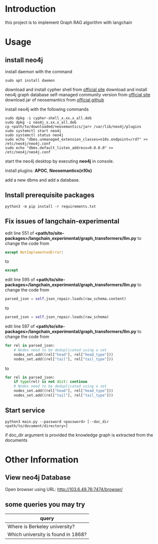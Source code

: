# Introduction

this project is to implement Graph RAG algorithm with langchain

# Usage

## install neo4j

install daemon with the command

```shell
sudo apt install daemon
```

download and install cypher shell from [official site](https://neo4j.com/deployment-center/#tools-tab)
download and install neo4j graph database self-managed community version from [official site](https://neo4j.com/deployment-center/#gdb-tab)
download jar of neosemantics from [official github](https://github.com/neo4j-labs/neosemantics/releases)

install neo4j with the following commands

```shell
sudo dpkg -i cypher-shell_x.xx.x_all.deb
sudo dpkg -i neo4j_x.xx.x_all.deb
cp <path/to/downloaded/neosemantics/jar> /var/lib/neo4j/plugins
sudo systemctl start neo4j
sudo systemctl status neo4j
sudo echo "dbms.unmanaged_extension_classes=n10s.endpoint=/rdf" >> /etc/neo4j/neo4j.conf
sudo echo "dbms.default_listen_address=0.0.0.0" >> /etc/neo4j/neo4j.conf
```

start the neo4j desktop by executing **neo4j** in console.

install plugins: **APOC**, **Neosemantics(n10s)**

add a new dbms and add a database.

## Install prerequisite packages

```shell
python3 -m pip install -r requirements.txt
```

## Fix issues of langchain-experimental

edit line 551 of **<path/to/site-packages>/langchain_experimental/graph_transformers/llm.py** to change the code from

```python
except NotImplementedError:
```

to

```python
except
```

edit line 595 of **<path/to/site-packages>/langchain_experimental/graph_transformers/llm.py** to change the code from

```python
parsed_json = self.json_repair.loads(raw_schema.content)
```

to

```python
parsed_json = self.json_repair.loads(raw_schema)
```

edit line 597 of **<path/to/site-packages>/langchain_experimental/graph_transformers/llm.py** to change the code from

```python
for rel in parsed_json:
    # Nodes need to be deduplicated using a set
    nodes_set.add((rel["head"], rel["head_type"]))
    nodes_set.add((rel["tail"], rel["tail_type"]))
```

to

```python
for rel in parsed_json:
    if type(rel) is not dict: continue
    # Nodes need to be deduplicated using a set 
    nodes_set.add((rel["head"], rel["head_type"]))
    nodes_set.add((rel["tail"], rel["tail_type"]))
```

## Start service

```shell
python3 main.py --password <password> [--doc_dir <path/to/document/directory>]
```

if doc_dir argument is provided the knowledge graph is extracted from the documents

# Other Information

## View neo4j Database
Open browser using URL: http://103.6.49.76:7474/browser/

## some queries you may try

| query|
|------|
|Where is Berkeley university?|
|Which university is found in 1868?|
